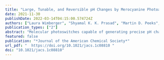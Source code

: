 ```yaml
---
title: "Large, Tunable, and Reversible pH Changes by Merocyanine Photoacids"
date: 2021-11-30
publishDate: 2022-03-14T04:15:00.574724Z
authors: ["Laura Wimberger", "Shyamal K. K. Prasad", "Martin D. Peeks", "Joakim Andréasson", "Timothy W. Schmidt", "Jonathon E. Beves"]
publication_types: ["2"]
abstract: "Molecular photoswitches capable of generating precise pH changes will allow pH-dependent processes to be controlled remotely and noninvasively with light. We introduce a series of new merocyanine photoswitches, which deliver reversible bulk pH changes up to 3.2 pH units (pH 6.5 to pH 3.3) upon irradiation with 450 nm light, displaying tunable and predictable timescales for thermal recovery. "
featured: false
publication: "*Journal of the American Chemical Society*"
url_pdf: "  https://doi.org/10.1021/jacs.1c08810 "
doi: "10.1021/jacs.1c08810"
---
```


